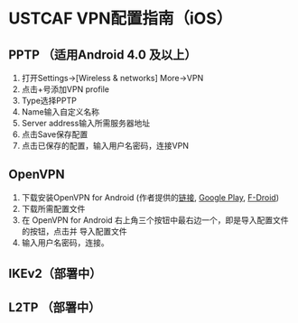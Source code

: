 # USTCAF VPN配置指南（iOS）

## PPTP （适用Android 4.0 及以上）

1. 打开Settings->[Wireless & networks] More->VPN
2. 点击+号添加VPN profile
3. Type选择PPTP
4. Name输入自定义名称
5. Server address输入所需服务器地址
6. 点击Save保存配置
7. 点击已保存的配置，输入用户名密码，连接VPN

## OpenVPN

1. 下载安装OpenVPN for Android (作者提供的[链接](http://plaisthos.de/android/ics-openvpn-latest-stable.apk), [Google Play](https://play.google.com/store/apps/details?id=de.blinkt.openvpn), [F-Droid](https://f-droid.org/repository/browse/?fdid=de.blinkt.openvpn))
2. 下载所需配置文件
3. 在 OpenVPN for Android 右上角三个按钮中最右边一个，即是导入配置文件的按钮，点击并
导入配置文件
4. 输入用户名密码，连接。

## IKEv2（部署中）

## L2TP （部署中）

